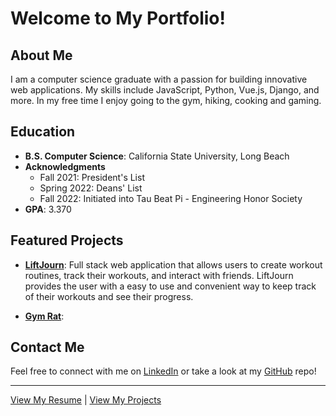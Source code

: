 # Welcome to My Portfolio!

## About Me
I am a computer science graduate with a passion for building innovative web applications. My skills include JavaScript, Python, Vue.js, Django, and more. In my free time I enjoy going to the gym, hiking, cooking and gaming.

## Education
- **B.S. Computer Science**: California State University, Long Beach
- **Acknowledgments**
    - Fall 2021: President's List
    - Spring 2022: Deans' List
    - Fall 2022: Initiated into Tau Beat Pi - Engineering Honor Society
- **GPA**: 3.370

## Featured Projects
- **[LiftJourn](./projects/liftjourn.md)**: Full stack web application that allows users to create workout routines, track their workouts, and interact with friends. LiftJourn provides the user with a easy to use and convenient way to keep track of their workouts and see their progress.

- **[Gym Rat](./projects/gymrat.md)**:

## Contact Me
Feel free to connect with me on [LinkedIn](https://www.linkedin.com/in/chaz-arvizu-11816b2a2) or take a look at my [GitHub](https://github.com/ChazArvizu) repo!

---

[View My Resume](/resume.md) | [View My Projects](/projects/)
